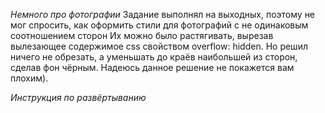 _Немного про фотографии_
Задание выполнял на выходных, поэтому не мог спросить, как оформить стили для фотографий с не одинаковым соотношением сторон
Их можно было растягивать, вырезав вылезающее содержимое css свойством overflow: hidden.
Но решил ничего не обрезать, а уменьшать до краёв наибольшей из сторон, сделав фон чёрным. Надеюсь данное решение не покажется вам плохим).

_Инструкция по развёртыванию_
